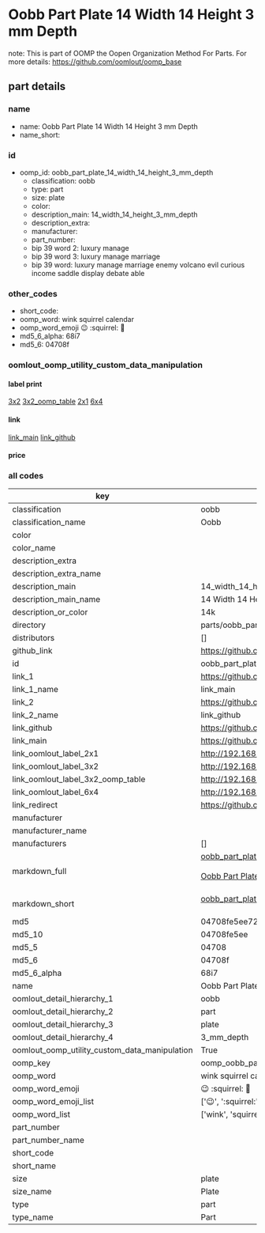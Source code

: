 # Oobb Part Plate 14 Width 14 Height 3 mm Depth  

note: This is part of OOMP the Oopen Organization Method For Parts. For more details: https://github.com/oomlout/oomp_base

##  part details
  







### name
* name: Oobb Part Plate 14 Width 14 Height 3 mm Depth
* name_short: 
### id
* oomp_id: oobb_part_plate_14_width_14_height_3_mm_depth
  * classification: oobb
  * type: part
  * size: plate
  * color: 
  * description_main: 14_width_14_height_3_mm_depth
  * description_extra: 
  * manufacturer: 
  * part_number: 
  * bip 39 word 2: luxury manage
  * bip 39 word 3: luxury manage marriage
  * bip 39 word: luxury manage marriage enemy volcano evil curious income saddle display debate able

### other_codes
* short_code: 
* oomp_word: wink squirrel calendar
* oomp_word_emoji :wink: :squirrel: :calendar:
* md5_6_alpha: 68i7
* md5_6: 04708f






### oomlout_oomp_utility_custom_data_manipulation
#### label print
[3x2](http://192.168.1.245:1112/?label=oomp%2068i7)
[3x2_oomp_table](http://192.168.1.108:1112/?label=oomp%2068i7)
[2x1](http://192.168.1.242:1112/?label=oomp%2068i7)
[6x4](http://192.168.1.55:1112/?label=oomp%2068i7)    

#### link

[link_main](https://github.com/oomlout/oomlout_oomp_version_1_messy/tree/main/parts/oobb_part_plate_14_width_14_height_3_mm_depth) [link_github](https://github.com/oomlout/oomlout_oomp_version_1_messy/tree/main/parts/oobb_part_plate_14_width_14_height_3_mm_depth)                             

#### price







### all codes 
| key | value |  
| --- | --- |  
| classification | oobb |  
| classification_name | Oobb |  
| color |  |  
| color_name |  |  
| description_extra |  |  
| description_extra_name |  |  
| description_main | 14_width_14_height_3_mm_depth |  
| description_main_name | 14 Width 14 Height 3 mm Depth |  
| description_or_color | 14k |  
| directory | parts/oobb_part_plate_14_width_14_height_3_mm_depth |  
| distributors | [] |  
| github_link | https://github.com/oomlout/oomlout_oomp_part_src/tree/main/parts/oobb_part_plate_14_width_14_height_3_mm_depth |  
| id | oobb_part_plate_14_width_14_height_3_mm_depth |  
| link_1 | https://github.com/oomlout/oomlout_oomp_version_1_messy/tree/main/parts/oobb_part_plate_14_width_14_height_3_mm_depth |  
| link_1_name | link_main |  
| link_2 | https://github.com/oomlout/oomlout_oomp_version_1_messy/tree/main/parts/oobb_part_plate_14_width_14_height_3_mm_depth |  
| link_2_name | link_github |  
| link_github | https://github.com/oomlout/oomlout_oomp_version_1_messy/tree/main/parts/oobb_part_plate_14_width_14_height_3_mm_depth |  
| link_main | https://github.com/oomlout/oomlout_oomp_version_1_messy/tree/main/parts/oobb_part_plate_14_width_14_height_3_mm_depth |  
| link_oomlout_label_2x1 | http://192.168.1.242:1112/?label=oomp%2068i7 |  
| link_oomlout_label_3x2 | http://192.168.1.245:1112/?label=oomp%2068i7 |  
| link_oomlout_label_3x2_oomp_table | http://192.168.1.108:1112/?label=oomp%2068i7 |  
| link_oomlout_label_6x4 | http://192.168.1.55:1112/?label=oomp%2068i7 |  
| link_redirect | https://github.com/oomlout/oomlout_oomp_version_1_messy/tree/main/parts/oobb_part_plate_14_width_14_height_3_mm_depth |  
| manufacturer |  |  
| manufacturer_name |  |  
| manufacturers | [] |  
| markdown_full | [oobb_part_plate_14_width_14_height_3_mm_depth](none)<br>[](none)<br>[Oobb Part Plate 14 Width 14 Height 3 Mm Depth](none)<br><br> |  
| markdown_short | [oobb_part_plate_14_width_14_height_3_mm_depth](none)<br><br> |  
| md5 | 04708fe5ee7286bd37fad49f10a1bc2a |  
| md5_10 | 04708fe5ee |  
| md5_5 | 04708 |  
| md5_6 | 04708f |  
| md5_6_alpha | 68i7 |  
| name | Oobb Part Plate 14 Width 14 Height 3 mm Depth |  
| oomlout_detail_hierarchy_1 | oobb |  
| oomlout_detail_hierarchy_2 | part |  
| oomlout_detail_hierarchy_3 | plate |  
| oomlout_detail_hierarchy_4 | 3_mm_depth |  
| oomlout_oomp_utility_custom_data_manipulation | True |  
| oomp_key | oomp_oobb_part_plate_14_width_14_height_3_mm_depth |  
| oomp_word | wink squirrel calendar |  
| oomp_word_emoji | :wink: :squirrel: :calendar: |  
| oomp_word_emoji_list | [':wink:', ':squirrel:', ':calendar:'] |  
| oomp_word_list | ['wink', 'squirrel', 'calendar'] |  
| part_number |  |  
| part_number_name |  |  
| short_code |  |  
| short_name |  |  
| size | plate |  
| size_name | Plate |  
| type | part |  
| type_name | Part |  
